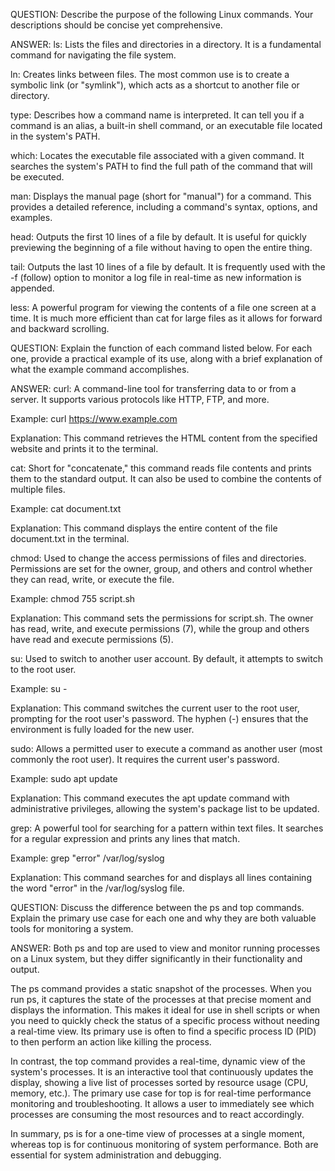 
QUESTION: Describe the purpose of the following Linux commands. Your descriptions should be concise yet comprehensive.

ANSWER: 
ls: Lists the files and directories in a directory. It is a fundamental command for navigating the file system.

ln: Creates links between files. The most common use is to create a symbolic link (or "symlink"), which acts as a shortcut to another file or directory.

type: Describes how a command name is interpreted. It can tell you if a command is an alias, a built-in shell command, or an executable file located in the system's PATH.

which: Locates the executable file associated with a given command. It searches the system's PATH to find the full path of the command that will be executed.

man: Displays the manual page (short for "manual") for a command. This provides a detailed reference, including a command's syntax, options, and examples.

head: Outputs the first 10 lines of a file by default. It is useful for quickly previewing the beginning of a file without having to open the entire thing.

tail: Outputs the last 10 lines of a file by default. It is frequently used with the -f (follow) option to monitor a log file in real-time as new information is appended.

less: A powerful program for viewing the contents of a file one screen at a time. It is much more efficient than cat for large files as it allows for forward and backward scrolling.


QUESTION: Explain the function of each command listed below. For each one, provide a practical example of its use, along with a brief explanation of what the example command accomplishes.

ANSWER: 
curl: A command-line tool for transferring data to or from a server. It supports various protocols like HTTP, FTP, and more.

Example: curl https://www.example.com

Explanation: This command retrieves the HTML content from the specified website and prints it to the terminal.

cat: Short for "concatenate," this command reads file contents and prints them to the standard output. It can also be used to combine the contents of multiple files.

Example: cat document.txt

Explanation: This command displays the entire content of the file document.txt in the terminal.

chmod: Used to change the access permissions of files and directories. Permissions are set for the owner, group, and others and control whether they can read, write, or execute the file.

Example: chmod 755 script.sh

Explanation: This command sets the permissions for script.sh. The owner has read, write, and execute permissions (7), while the group and others have read and execute permissions (5).

su: Used to switch to another user account. By default, it attempts to switch to the root user.

Example: su -

Explanation: This command switches the current user to the root user, prompting for the root user's password. The hyphen (-) ensures that the environment is fully loaded for the new user.

sudo: Allows a permitted user to execute a command as another user (most commonly the root user). It requires the current user's password.

Example: sudo apt update

Explanation: This command executes the apt update command with administrative privileges, allowing the system's package list to be updated.

grep: A powerful tool for searching for a pattern within text files. It searches for a regular expression and prints any lines that match.

Example: grep "error" /var/log/syslog

Explanation: This command searches for and displays all lines containing the word "error" in the /var/log/syslog file.

QUESTION: Discuss the difference between the ps and top commands. Explain the primary use case for each one and why they are both valuable tools for monitoring a system.

ANSWER: 
Both ps and top are used to view and monitor running processes on a Linux system, but they differ significantly in their functionality and output.

The ps command provides a static snapshot of the processes. When you run ps, it captures the state of the processes at that precise moment and displays the information. This makes it ideal for use in shell scripts or when you need to quickly check the status of a specific process without needing a real-time view. Its primary use is often to find a specific process ID (PID) to then perform an action like killing the process.

In contrast, the top command provides a real-time, dynamic view of the system's processes. It is an interactive tool that continuously updates the display, showing a live list of processes sorted by resource usage (CPU, memory, etc.). The primary use case for top is for real-time performance monitoring and troubleshooting. It allows a user to immediately see which processes are consuming the most resources and to react accordingly.

In summary, ps is for a one-time view of processes at a single moment, whereas top is for continuous monitoring of system performance. Both are essential for system administration and debugging.
